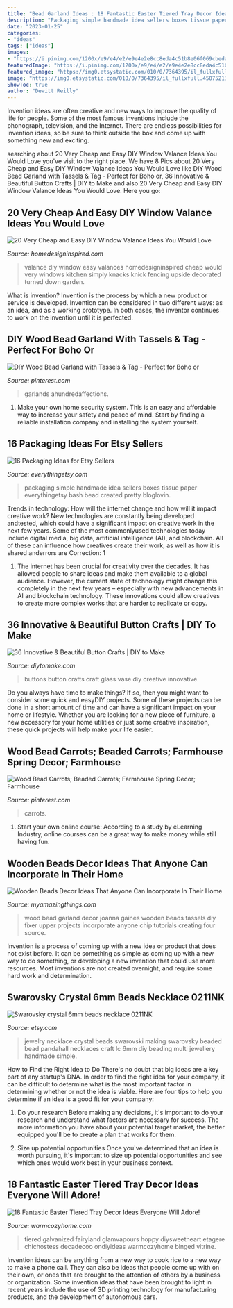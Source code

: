 ```yaml
---
title: "Bead Garland Ideas : 18 Fantastic Easter Tiered Tray Decor Ideas Everyone Will Adore!"
description: "Packaging simple handmade idea sellers boxes tissue paper everythingetsy bash bead created pretty bloglovin"
date: "2023-01-25"
categories:
- "ideas"
tags: ["ideas"]
images:
- "https://i.pinimg.com/1200x/e9/e4/e2/e9e4e2e8cc8eda4c51b8e06f069cbeda.jpg"
featuredImage: "https://i.pinimg.com/1200x/e9/e4/e2/e9e4e2e8cc8eda4c51b8e06f069cbeda.jpg"
featured_image: "https://img0.etsystatic.com/010/0/7364395/il_fullxfull.450752130_a62i.jpg"
image: "https://img0.etsystatic.com/010/0/7364395/il_fullxfull.450752130_a62i.jpg"
ShowToc: true
author: "Dewitt Reilly"
---
```



Invention ideas are often creative and new ways to improve the quality of life for people. Some of the most famous inventions include the phonograph, television, and the Internet. There are endless possibilities for invention ideas, so be sure to think outside the box and come up with something new and exciting.

	

		
searching about 20 Very Cheap and Easy DIY Window Valance Ideas You Would Love you've visit to the right place. We have 8 Pics about 20 Very Cheap and Easy DIY Window Valance Ideas You Would Love like DIY Wood Bead Garland with Tassels &amp; Tag - Perfect for Boho or, 36 Innovative &amp; Beautiful Button Crafts | DIY to Make and also 20 Very Cheap and Easy DIY Window Valance Ideas You Would Love. Here you go:
		
    
## 20 Very Cheap And Easy DIY Window Valance Ideas You Would Love

<img loading=lazy src="http://www.homedesigninspired.com/wp-content/uploads/2017/12/diy-window-valance-ideas-8.jpg" onerror="this.onerror=null;this.src='https://tse4.mm.bing.net/th?id=OIP.2XlxMQblO04zCtupnK0jBAHaLE&amp;pid=15.1';" alt="20 Very Cheap and Easy DIY Window Valance Ideas You Would Love">

_Source: homedesigninspired.com_

>valance diy window easy valances homedesigninspired cheap would very windows kitchen simply knacks knick fencing upside decorated turned down garden. 

	

What is invention?
Invention is the process by which a new product or service is developed. Invention can be considered in two different ways: as an idea, and as a working prototype. In both cases, the inventor continues to work on the invention until it is perfected.

    
## DIY Wood Bead Garland With Tassels &amp; Tag - Perfect For Boho Or

<img loading=lazy src="https://i.pinimg.com/originals/6c/76/31/6c7631adefae0789efe8996132109c38.jpg" onerror="this.onerror=null;this.src='https://tse2.mm.bing.net/th?id=OIP.j6bQOu_JuncbZL9DjDoQjgHaLH&amp;pid=15.1';" alt="DIY Wood Bead Garland with Tassels &amp; Tag - Perfect for Boho or">

_Source: pinterest.com_

>garlands ahundredaffections. 

	

1. Make your own home security system. This is an easy and affordable way to increase your safety and peace of mind. Start by finding a reliable installation company and installing the system yourself.

    
## 16 Packaging Ideas For Etsy Sellers

<img loading=lazy src="http://www.everythingetsy.com/wp-content/uploads/2014/02/etsy-packaging-ideas-4_thumb.png" onerror="this.onerror=null;this.src='https://tse4.mm.bing.net/th?id=OIP.mdpS0d7bLpg8dI6Ni1iC4gHaG6&amp;pid=15.1';" alt="16 Packaging Ideas for Etsy Sellers">

_Source: everythingetsy.com_

>packaging simple handmade idea sellers boxes tissue paper everythingetsy bash bead created pretty bloglovin. 

	

Trends in technology: How will the internet change and how will it impact creative work?
New technologies are constantly being developed andtested, which could have a significant impact on creative work in the next few years. Some of the most commonlyused technologies today include digital media, big data, artificial intelligence (AI), and blockchain. All of these can influence how creatives create their work, as well as how it is shared anderrors are Correction: 1
1) The internet has been crucial for creativity over the decades. It has allowed people to share ideas and make them available to a global audience. However, the current state of technology might change this completely in the next few years – especially with new advancements in AI and blockchain technology. These innovations could allow creatives to create more complex works that are harder to replicate or copy.

    
## 36 Innovative &amp; Beautiful Button Crafts | DIY To Make

<img loading=lazy src="http://www.diytomake.com/wp-content/uploads/2016/09/Button-vase.jpg" onerror="this.onerror=null;this.src='https://tse4.mm.bing.net/th?id=OIP.3li9SBhpc83cH5-E6vTNzQHaKk&amp;pid=15.1';" alt="36 Innovative &amp; Beautiful Button Crafts | DIY to Make">

_Source: diytomake.com_

>buttons button crafts craft glass vase diy creative innovative. 

	

Do you always have time to make things? If so, then you might want to consider some quick and easyDIY projects. Some of these projects can be done in a short amount of time and can have a significant impact on your home or lifestyle. Whether you are looking for a new piece of furniture, a new accessory for your home utilities or just some creative inspiration, these quick projects will help make your life easier.

    
## Wood Bead Carrots; Beaded Carrots; Farmhouse Spring Decor; Farmhouse

<img loading=lazy src="https://i.pinimg.com/736x/30/d9/9e/30d99ef1be904f5a7e2ad7e7cf9d762b.jpg" onerror="this.onerror=null;this.src='https://tse2.mm.bing.net/th?id=OIP.SPnZocrX9hyli3HvzsHZ-wHaJ3&amp;pid=15.1';" alt="Wood Bead Carrots; Beaded Carrots; Farmhouse Spring Decor; Farmhouse">

_Source: pinterest.com_

>carrots. 

	

1. Start your own online course: According to a study by eLearning Industry, online courses can be a great way to make money while still having fun.

    
## Wooden Beads Decor Ideas That Anyone Can Incorporate In Their Home

<img loading=lazy src="https://myamazingthings.com/wp-content/uploads/2018/01/bead-home-decor-.jpg" onerror="this.onerror=null;this.src='https://tse3.mm.bing.net/th?id=OIP.vs6NrjGJOTnaIeoKjg5dRwHaLZ&amp;pid=15.1';" alt="Wooden Beads Decor Ideas That Anyone Can Incorporate In Their Home">

_Source: myamazingthings.com_

>wood bead garland decor joanna gaines wooden beads tassels diy fixer upper projects incorporate anyone chip tutorials creating four source. 

	

Invention is a process of coming up with a new idea or product that does not exist before. It can be something as simple as coming up with a new way to do something, or developing a new invention that could use more resources. Most inventions are not created overnight, and require some hard work and determination.

    
## Swarovsky Crystal 6mm Beads Necklace 0211NK

<img loading=lazy src="https://img0.etsystatic.com/010/0/7364395/il_fullxfull.450752130_a62i.jpg" onerror="this.onerror=null;this.src='https://tse4.mm.bing.net/th?id=OIP.1un4aeoy9uuAA-s5woBIoAHaLj&amp;pid=15.1';" alt="Swarovsky crystal 6mm beads necklace 0211NK">

_Source: etsy.com_

>jewelry necklace crystal beads swarovski making swarovsky beaded bead pandahall necklaces craft lc 6mm diy beading multi jewellery handmade simple. 

	

How to Find the Right Idea to Do
There's no doubt that big ideas are a key part of any startup's DNA. In order to find the right idea for your company, it can be difficult to determine what is the most important factor in determining whether or not the idea is viable. Here are four tips to help you determine if an idea is a good fit for your company:
1. Do your research
 Before making any decisions, it's important to do your research and understand what factors are necessary for success. The more information you have about your potential target market, the better equipped you'll be to create a plan that works for them.

2. Size up potential opportunities
Once you've determined that an idea is worth pursuing, it's important to size up potential opportunities and see which ones would work best in your business context.

    
## 18 Fantastic Easter Tiered Tray Decor Ideas Everyone Will Adore!

<img loading=lazy src="https://i.pinimg.com/1200x/e9/e4/e2/e9e4e2e8cc8eda4c51b8e06f069cbeda.jpg" onerror="this.onerror=null;this.src='https://tse4.mm.bing.net/th?id=OIP._hIVcWCTdRHCprj2jXpuKgHaNK&amp;pid=15.1';" alt="18 Fantastic Easter Tiered Tray Decor Ideas Everyone Will Adore!">

_Source: warmcozyhome.com_

>tiered galvanized fairyland glamvapours hoppy diysweetheart etagere chichostess decadecoo ondiyideas warmcozyhome binged vitrine. 

	

Invention ideas can be anything from a new way to cook rice to a new way to make a phone call. They can also be ideas that people come up with on their own, or ones that are brought to the attention of others by a business or organization. Some invention ideas that have been brought to light in recent years include the use of 3D printing technology for manufacturing products, and the development of autonomous cars.

